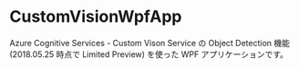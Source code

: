 # CustomVisionWpfApp
Azure Cognitive Services - Custom Vison Service の Object Detection 機能 (2018.05.25 時点で Limited Preview) を使った WPF アプリケーションです。
